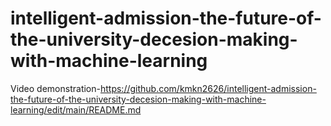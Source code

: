 # intelligent-admission-the-future-of-the-university-decesion-making-with-machine-learning

Video demonstration-https://github.com/kmkn2626/intelligent-admission-the-future-of-the-university-decesion-making-with-machine-learning/edit/main/README.md
